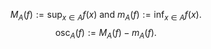 $$M_A(f):=\sup_{x\in A}f(x) \text{ and } m_A(f):=\inf_{x\in A}f(x).$$
$$\operatorname{osc}_A(f):=M_A(f)-m_A(f).$$
